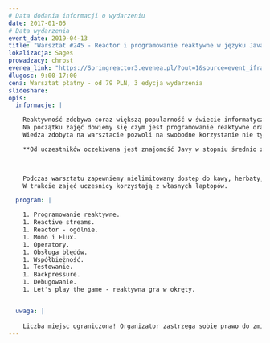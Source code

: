 ```yaml
---
# Data dodania informacji o wydarzeniu
date: 2017-01-05
# Data wydarzenia
event_date: 2019-04-13
title: "Warsztat #245 - Reactor i programowanie reaktywne w języku Java"
lokalizacja: Sages
prowadzacy: chrost
evenea_link: "https://Springreactor3.evenea.pl/?out=1&source=event_iframe"
dlugosc: 9:00-17:00
cena: Warsztat płatny - od 79 PLN, 3 edycja wydarzenia
slideshare:
opis:
  informacje: |

    Reaktywność zdobywa coraz większą popularność w świecie informatycznym - zarówno w aplikacjach desktopowych jak też webowych i mobilnych. 
    Na początku zajęć dowiemy się czym jest programowanie reaktywne oraz do czego można je zastosować. Następnie powrócimy do świata Javy i spróbujemy pożenić ją z tymże programowaniem reaktywnym - przedstawiona zostanie koncepcja Reactive Streams oraz jej implementacja - platforma Reactor. Zapoznamy się z podstawowymi technikami używanymi na tej platformie i utrwalimy tę wiedzę poprzez wykonanie kilkunastu prostych ćwiczeń. Zdobyte umiejętności wykorzystamy do zaimplementowania uproszczonej wersji gry w okręty w formie reaktywnej. 
    Wiedza zdobyta na warsztacie pozwoli na swobodne korzystanie nie tylko z samej platformy Reactor, ale również z rozwiązań konkurencyjnych (np. RxJava). 

    **Od uczestników oczekiwana jest znajomość Javy w stopniu średnio zaawansowanym.**

    

    Podczas warsztatu zapewniemy nielimitowany dostęp do kawy, herbaty, wody. W porze obiadowej zapewniamy pizzę w wersji mięsnej lub wegeteriańskiej.
    W trakcie zajęć uczesnicy korzystają z własnych laptopów.

  program: |

    1. Programowanie reaktywne.   
    1. Reactive streams. 
    1. Reactor - ogólnie.
    1. Mono i Flux.  
    1. Operatory.
    1. Obsługa błędów.
    1. Współbieżność.
    1. Testowanie.
    1. Backpressure.
    1. Debugowanie.
    1. Let's play the game - reaktywna gra w okręty.


  uwaga: |
 
    Liczba miejsc ograniczona! Organizator zastrzega sobie prawo do zmiany lokalizacji wydarzenia oraz jego odwołania w przypadku niezgłoszenia się minimalnej liczby uczestników. 
---
```

